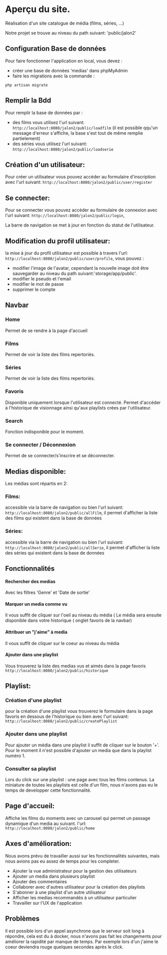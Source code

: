 # Aperçu du site.

Réalisation d'un site catalogue de média (films, séries, ...)

Notre projet se trouve au niveau du path suivant: 'public/jalon2'


## Configuration Base de données

Pour faire fonctionner l'application en local, vous devez :
- créer une base de données 'medias' dans phpMyAdmin 
- faire les migrations avec la commande :
```shell
php artisan migrate
```

## Remplir la Bdd

Pour remplir la base de données par :
- des films vous utilisez l'url suivant:
``http://localhost:8080/jalon2/public/loadfilm``
(il est possible qqu'un message d'erreur s'affiche, la base s'est tout de même remplie partielement)
- des séries vous utilisez l'url suivant:
``http://localhost:8080/jalon2/public/loadserie``

## Création d'un utilisateur:

Pour créer un utilisateur vous pouvez accéder au formulaire d'inscription avec l'url suivant: 
``http://localhost:8080/jalon2/public/user/register``

## Se connecter:

Pour se connecter vous pouvez accéder au formulaire de connexion avec l'url suivant: 
``http://localhost:8080/jalon2/public/login``, 

La barre de navigation se met à jour en fonction du statut de l'utilisateur.

## Modification du profil utilisateur:

la mise à jour du profil utilisateur est possible à travers l'url:
``http://localhost:8080/jalon2/public/user/profile``, 
vous pouvez :
- modifier l'image de l'avatar, cependant la nouvelle image doit être sauvegarder au niveau du path suivant:'storage/app/public'.
- modifier le pseudo et l'email
- modifier le mot de passe
- supprimer le compte

## Navbar

### Home

Permet de se rendre à la page d'accueil

### Films

Permet de voir la liste des films repertoriés.

### Séries

Permet de voir la liste des films repertoriés.

### Favoris 
Disponible uniquement lorsque l'utilisateur est connecté.
Permet d'accéder à l'historique de visionnage ainsi qu'aux playlists crées par l'utilisateur. 

### Search 

Fonction indisponible pour le moment.

### Se connecter / Déconnexion

Permet de se connecter/s'inscrire et se déconnecter. 

## Medias disponible:
Les médias sont répartis en 2:

### Films:

accessible via la barre de navigation ou bien l'url suivant:
``http://localhost:8080/jalon2/public/allFilm``, 
il permet d'afficher la liste des films qui existent dans la base de données

### Séries:

accessible via la barre de navigation ou bien l'url suivant:
``http://localhost:8080/jalon2/public/allSerie``, 
il permet d'afficher la liste des séries qui existent dans la base de données

## Fonctionnalités

#### Rechercher des medias 

Avec les filtres 'Genre' et 'Date de sortie'

#### Marquer un media comme vu 

Il vous suffit de cliquer sur l'oeil au niveau du média ( Le média sera ensuite disponible dans votre historique ( onglet favoris de la navbar)

#### Attribuer un "j'aime" à media

Il vous suffit de cliquer sur le coeur au niveau du média

#### Ajouter dans une playlist

Vous trouverez la liste des medias vus et aimés dans la page favoris
``http://localhost:8080/jalon2/public/historique``

## Playlist:

### Création d'une playlist

pour la création d'une playlist vous trouverez le formulaire dans la page favoris en dessous de l'historique ou bien avec l'url suivant:
``http://localhost:8080/jalon2/public/createPlaylist``

### Ajouter dans une playlist

Pour ajouter un média dans une playlist il suffit de cliquer sur le bouton '+'. Pour le moment il n'est possible d'ajouter un media que dans la playlist numéro 1.

### Consulter sa playlist

Lors du click sur une playlist : une page avec tous les films contenus.
La miniature de toutes les playlists est celle d'un film, nous n'avons pas eu le temps de developper cette fonctionnalité.

## Page d'accueil:

Affiche les films du moments avec un carousel qui permet un passage dynamique d'un media au suivant.
l'url: ``http://localhost:8080/jalon2/public/home``

## Axes d'amélioration:


Nous avons prévu de travailler aussi sur les fonctionnalités suivantes, mais nous avions pas eu assez de temps pour les completer.

- Ajouter la vue administrateur pour la gestion des utilisateurs
- Ajouter un media dans plusieurs playlist
- Ajouter des commentaires
- Collaborer avec d'autres utilisateur pour la création des playlists
- S'abonner à une playlist d'un autre utilisateur
- Afficher les medias recommandés à un utilisateur particulier
- Travailler sur l'UX de l'application

## Problèmes 

Il est possible lors d'un appel asynchrone que le serveur soit long à répondre, cela est du à docker, nous n'avons pas fait les changements pour améliorer la rapidité par manque de temps. Par exemple lors d'un j'aime le coeur deviendra rouge quelques secondes après le click.







